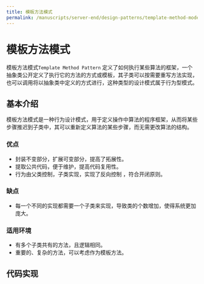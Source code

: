 ```yaml
---
title: 模板方法模式
permalink: /manuscripts/server-end/design-patterns/template-method-mode.html
---
```


# 模板方法模式

模板方法模式`Template Method Pattern`
定义了如何执行某些算法的框架，一个抽象类公开定义了执行它的方法的方式或模板，其子类可以按需要重写方法实现，也可以调用将以抽象类中定义的方式进行，这种类型的设计模式属于行为型模式。

## 基本介绍

模板方法模式是一种行为设计模式，用于定义操作中算法的程序框架，从而将某些步骤推迟到子类中，其可以重新定义算法的某些步骤，而无需更改算法的结构。

### 优点

- 封装不变部分，扩展可变部分，提高了拓展性。
- 提取公共代码，便于维护，提高代码复用性。
- 行为由父类控制，子类实现，实现了反向控制 ，符合开闭原则。

### 缺点

- 每一个不同的实现都需要一个子类来实现，导致类的个数增加，使得系统更加庞大。

### 适用环境

- 有多个子类共有的方法，且逻辑相同。
- 重要的、复杂的方法，可以考虑作为模板方法。

## 代码实现
